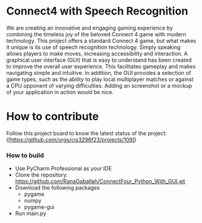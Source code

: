 # Connect4 with Speech Recognition
We are creating an innovative and engaging gaming experience by combining the timeless joy of the beloved Connect 4 game with modern technology. This project offers a standard Connect 4 game, but what makes it unique is its use of speech recognition technology. Simply speaking allows players to make moves, increasing accessibility and interaction. A graphical user interface (GUI) that is easy to understand has been created to improve the overall user experience. This facilitates gameplay and makes navigating simple and intuitive. In addition, the GUI provides a selection of game types, such as the ability to play local multiplayer matches or against a CPU opponent of varying difficulties. Adding an screenshot or a mockup of your application in action would be nice.

# How to contribute
Follow this project board to know the latest status of the project: ([https://github.com/orgs/cis3296f23/projects/109])

### How to build
- Use PyCharm Professional as your IDE
- Clone the repository: https://github.com/RanaGaballah/ConnectFour_Python_With_GUI.git
- Download the following packages
  - pygame
  - numpy
  - pygame-gui
- Run main.py
